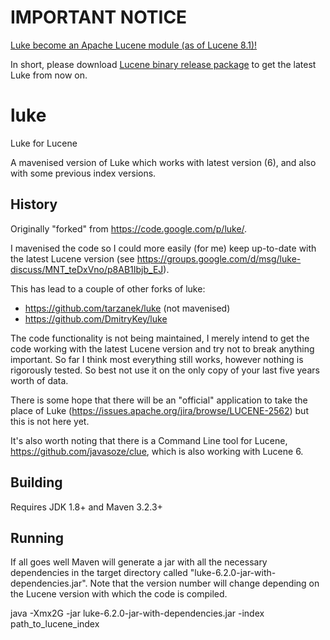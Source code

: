 IMPORTANT NOTICE
================

[Luke become an Apache Lucene module (as of Lucene 8.1)!](https://medium.com/@mocobeta/luke-become-an-apache-lucene-module-as-of-lucene-8-1-7d139c998b2)

In short, please download [Lucene binary release package](https://lucene.apache.org/core/downloads.html) to get the latest Luke from now on.

# luke

Luke for Lucene

A mavenised version of Luke which works with latest version (6), and also with some previous index versions.

## History

Originally "forked" from https://code.google.com/p/luke/.

I mavenised the code so I could more easily (for me) keep up-to-date with the latest Lucene version (see https://groups.google.com/d/msg/luke-discuss/MNT_teDxVno/p8AB1Ibjb_EJ).

This has lead to a couple of other forks of luke:
* https://github.com/tarzanek/luke (not mavenised)
* https://github.com/DmitryKey/luke

The code functionality is not being maintained, I merely intend to get the code working with the latest Lucene version and try not to break anything important. So far I think most everything still works, however nothing is rigorously tested. So best not use it on the only copy of your last five years worth of data.

There is some hope that there will be an "official" application to take the place of Luke (https://issues.apache.org/jira/browse/LUCENE-2562) but this is not here yet.

It's also worth noting that there is a Command Line tool for Lucene, https://github.com/javasoze/clue, which is also working with Lucene 6.

## Building

Requires JDK 1.8+ and Maven 3.2.3+

## Running

If all goes well Maven will generate a jar with all the necessary dependencies in the target directory called "luke-6.2.0-jar-with-dependencies.jar". Note that the version number will change depending on the Lucene version with which the code is compiled. 

java -Xmx2G -jar luke-6.2.0-jar-with-dependencies.jar -index path_to_lucene_index
